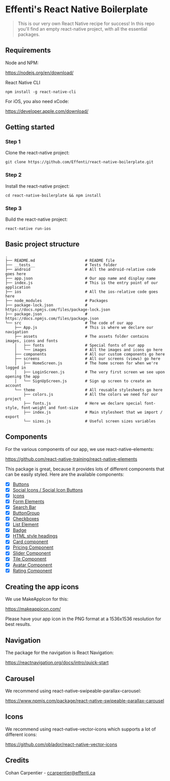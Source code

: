 # Effenti's React Native Boilerplate
> This is our very own React Native recipe for success! In this repo you'll find an empty react-native project, with all the essential packages.

## Requirements

Node and NPM:

https://nodejs.org/en/download/

React Native CLI

```npm install -g react-native-cli```

For iOS, you also need xCode:

https://developer.apple.com/download/

## Getting started

### Step 1

Clone the react-native project:

```git clone https://github.com/Effenti/react-native-boilerplate.git```

### Step 2

Install the react-native project:

```cd react-native-boilerplate && npm install```

### Step 3

Build the react-native project:

```react-native run-ios```

## Basic project structure

```
.
├── README.md                      # README file
├── __tests__                      # Tests folder
├── android                        # All the android-relative code goes here
├── app.json                       # Our app name and display name
├── index.js                       # This is the entry point of our application
├── ios                            # All the ios-relative code goes here 
├── node_modules                   # Packages
├── package-lock.json              # https://docs.npmjs.com/files/package-lock.json
├── package.json                   # https://docs.npmjs.com/files/package.json
└── src                            # The code of our app
    ├── App.js                     # This is where we declare our navigation
    ├── assets                     # The assets folder contains images, icons and fonts
    │   ├── fonts                  # Special fonts of our app
    │   └── images                 # All the images and icons go here
    ├── components                 # All our custom components go here
    ├── screens                    # All our screens (views) go here
    │   ├── HomeScreen.js          # The home screen for when we're logged in
    │   ├── LoginScreen.js         # The very first screen we see upon opening the app
    │   └── SignUpScreen.js        # Sign up screen to create an account
    └── theme                      # All reusable stylesheets go here
        ├── colors.js              # All the colors we need for our project 
        ├── fonts.js               # Here we declare special font-style, font-weight and font-size 
        ├── index.js               # Main stylesheet that we import / export
        └── sizes.js               # Useful screen sizes variables
```

## Components

For the various components of our app, we use react-native-elements:

https://github.com/react-native-training/react-native-elements

This package is great, because it provides lots of different components that can be easily styled. Here are the available components:

- [x] [Buttons](https://react-native-training.github.io/react-native-elements/API/buttons/)
- [x] [Social Icons / Social Icon Buttons](https://react-native-training.github.io/react-native-elements/API/social_icons/)
- [x] [Icons](https://react-native-training.github.io/react-native-elements/API/icons/)
- [x] [Form Elements](https://react-native-training.github.io/react-native-elements/API/forms/)
- [x] [Search Bar](https://react-native-training.github.io/react-native-elements/API/searchbar/)
- [x] [ButtonGroup](https://react-native-training.github.io/react-native-elements/API/button_group/)
- [x] [Checkboxes](https://react-native-training.github.io/react-native-elements/API/checkbox/)
- [x] [List Element](https://react-native-training.github.io/react-native-elements/API/lists/)
- [x] [Badge](https://react-native-training.github.io/react-native-elements/API/badge/)
- [x] [HTML style headings](https://react-native-training.github.io/react-native-elements/API/HTML_style_headings/)
- [x] [Card component](https://react-native-training.github.io/react-native-elements/API/card/)
- [x] [Pricing Component](https://react-native-training.github.io/react-native-elements/API/pricing/)
- [x] [Slider Component](https://react-native-training.github.io/react-native-elements/API/slider/)
- [x] [Tile Component](https://react-native-training.github.io/react-native-elements/API/tile/)
- [x] [Avatar Component](https://react-native-training.github.io/react-native-elements/API/avatar/)
- [x] [Rating Component](https://react-native-training.github.io/react-native-elements/API/rating/)

## Creating the app icons

We use MakeAppIcon for this:

https://makeappicon.com/

Please have your app icon in the PNG format at a 1536x1536 resolution for best results.

## Navigation

The package for the navigation is React Navigation:

https://reactnavigation.org/docs/intro/quick-start

## Carousel

We recommend using react-native-swipeable-parallax-carousel:

https://www.npmjs.com/package/react-native-swipeable-parallax-carousel

## Icons

We recommend using react-native-vector-icons which supports a lot of different icons:

https://github.com/oblador/react-native-vector-icons

## Credits

Cohan Carpentier - ccarpentier@effenti.ca
